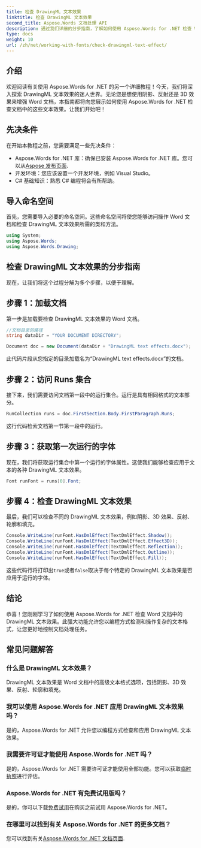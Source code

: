 ```yaml
---
title: 检查 DrawingML 文本效果
linktitle: 检查 DrawingML 文本效果
second_title: Aspose.Words 文档处理 API
description: 通过我们详细的分步指南，了解如何使用 Aspose.Words for .NET 检查 Word 文档中的 DrawingML 文本效果。轻松增强您的文档。
type: docs
weight: 10
url: /zh/net/working-with-fonts/check-drawingml-text-effect/
---
```

## 介绍

欢迎阅读有关使用 Aspose.Words for .NET 的另一个详细教程！今天，我们将深入探索 DrawingML 文本效果的迷人世界。无论您是想使用阴影、反射还是 3D 效果来增强 Word 文档，本指南都将向您展示如何使用 Aspose.Words for .NET 检查文档中的这些文本效果。让我们开始吧！

## 先决条件

在开始本教程之前，您需要满足一些先决条件：

-  Aspose.Words for .NET 库：确保已安装 Aspose.Words for .NET 库。您可以从[Aspose 发布页面](https://releases.aspose.com/words/net/).
- 开发环境：您应该设置一个开发环境，例如 Visual Studio。
- C# 基础知识：熟悉 C# 编程将会有所帮助。

## 导入命名空间

首先，您需要导入必要的命名空间。这些命名空间将使您能够访问操作 Word 文档和检查 DrawingML 文本效果所需的类和方法。

```csharp
using System;
using Aspose.Words;
using Aspose.Words.Drawing;
```

## 检查 DrawingML 文本效果的分步指南

现在，让我们将这个过程分解为多个步骤，以便于理解。

## 步骤 1：加载文档

第一步是加载要检查 DrawingML 文本效果的 Word 文档。 

```csharp
//文档目录的路径
string dataDir = "YOUR DOCUMENT DIRECTORY";

Document doc = new Document(dataDir + "DrawingML text effects.docx");
```

此代码片段从您指定的目录加载名为“DrawingML text effects.docx”的文档。

## 步骤 2：访问 Runs 集合

接下来，我们需要访问文档第一段中的运行集合。运行是具有相同格式的文本部分。

```csharp
RunCollection runs = doc.FirstSection.Body.FirstParagraph.Runs;
```

这行代码检索文档第一节第一段中的运行。

## 步骤 3：获取第一次运行的字体

现在，我们将获取运行集合中第一个运行的字体属性。这使我们能够检查应用于文本的各种 DrawingML 文本效果。

```csharp
Font runFont = runs[0].Font;
```

## 步骤 4：检查 DrawingML 文本效果

最后，我们可以检查不同的 DrawingML 文本效果，例如阴影、3D 效果、反射、轮廓和填充。

```csharp
Console.WriteLine(runFont.HasDmlEffect(TextDmlEffect.Shadow));
Console.WriteLine(runFont.HasDmlEffect(TextDmlEffect.Effect3D));
Console.WriteLine(runFont.HasDmlEffect(TextDmlEffect.Reflection));
Console.WriteLine(runFont.HasDmlEffect(TextDmlEffect.Outline));
Console.WriteLine(runFont.HasDmlEffect(TextDmlEffect.Fill));
```

这些代码行将打印出`true`或者`false`取决于每个特定的 DrawingML 文本效果是否应用于运行的字体。

## 结论

恭喜！您刚刚学习了如何使用 Aspose.Words for .NET 检查 Word 文档中的 DrawingML 文本效果。此强大功能允许您以编程方式检测和操作复杂的文本格式，让您更好地控制文档处理任务。


## 常见问题解答

### 什么是 DrawingML 文本效果？
DrawingML 文本效果是 Word 文档中的高级文本格式选项，包括阴影、3D 效果、反射、轮廓和填充。

### 我可以使用 Aspose.Words for .NET 应用 DrawingML 文本效果吗？
是的，Aspose.Words for .NET 允许您以编程方式检查和应用 DrawingML 文本效果。

### 我需要许可证才能使用 Aspose.Words for .NET 吗？
是的，Aspose.Words for .NET 需要许可证才能使用全部功能。您可以获取[临时执照](https://purchase.aspose.com/temporary-license/)进行评估。

### Aspose.Words for .NET 有免费试用版吗？
是的，你可以下载[免费试用](https://releases.aspose.com/)在购买之前试用 Aspose.Words for .NET。

### 在哪里可以找到有关 Aspose.Words for .NET 的更多文档？
您可以找到有关[Aspose.Words for .NET 文档页面](https://reference.aspose.com/words/net/).